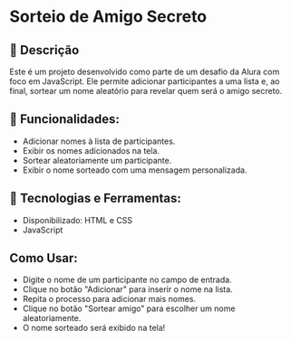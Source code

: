 # Sorteio de Amigo Secreto

## 📖 Descrição
Este é um projeto desenvolvido como parte de um desafio da Alura com foco em JavaScript. Ele permite adicionar participantes a uma lista e, ao final, sortear um nome aleatório para revelar quem será o amigo secreto.

## 🌟 Funcionalidades:
-  Adicionar nomes à lista de participantes.
- Exibir os nomes adicionados na tela.
- Sortear aleatoriamente um participante.
- Exibir o nome sorteado com uma mensagem personalizada.

## 🚀 Tecnologias e Ferramentas:
- Disponibilizado: HTML e CSS
- JavaScript

## Como Usar:
-  Digite o nome de um participante no campo de entrada.
- Clique no botão "Adicionar" para inserir o nome na lista.
- Repita o processo para adicionar mais nomes.
- Clique no botão "Sortear amigo" para escolher um nome aleatoriamente.
- O nome sorteado será exibido na tela!

